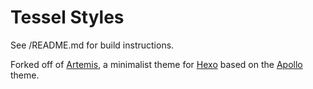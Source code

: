 # Tessel Styles

See /README.md for build instructions.

Forked off of [Artemis](http://hexo-theme-artemis.smplcty.com/), a minimalist theme for [Hexo](http://hexo.io/) based on the [Apollo](https://github.com/pinggod/hexo-theme-apollo) theme.
